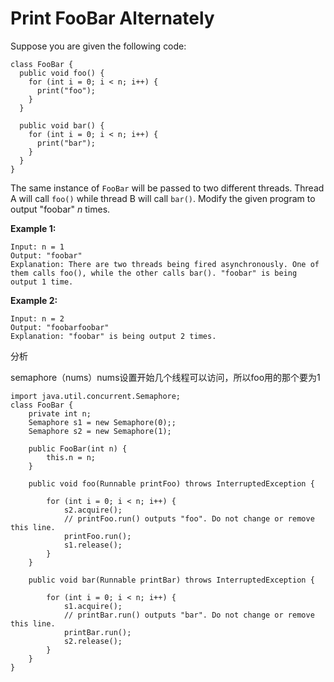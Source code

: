 # Print FooBar Alternately



Suppose you are given the following code:

```text
class FooBar {
  public void foo() {
    for (int i = 0; i < n; i++) {
      print("foo");
    }
  }

  public void bar() {
    for (int i = 0; i < n; i++) {
      print("bar");
    }
  }
}
```

The same instance of `FooBar` will be passed to two different threads. Thread A will call `foo()` while thread B will call `bar()`. Modify the given program to output "foobar" _n_ times.

**Example 1:**

```text
Input: n = 1
Output: "foobar"
Explanation: There are two threads being fired asynchronously. One of them calls foo(), while the other calls bar(). "foobar" is being output 1 time.
```

**Example 2:**

```text
Input: n = 2
Output: "foobarfoobar"
Explanation: "foobar" is being output 2 times.
```

分析

semaphore（nums）nums设置开始几个线程可以访问，所以foo用的那个要为1

```text
import java.util.concurrent.Semaphore;
class FooBar {
    private int n;
    Semaphore s1 = new Semaphore(0);;
    Semaphore s2 = new Semaphore(1);

    public FooBar(int n) {
        this.n = n;
    }

    public void foo(Runnable printFoo) throws InterruptedException {
        
        for (int i = 0; i < n; i++) {
            s2.acquire();
        	// printFoo.run() outputs "foo". Do not change or remove this line.
        	printFoo.run();
            s1.release();
        }
    }

    public void bar(Runnable printBar) throws InterruptedException {
        
        for (int i = 0; i < n; i++) {
            s1.acquire();
            // printBar.run() outputs "bar". Do not change or remove this line.
        	printBar.run();
            s2.release();
        }
    }
}
```

